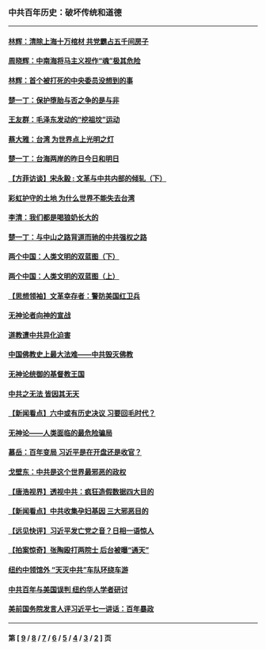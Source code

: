 ### 中共百年历史：破坏传统和道德
---
#### [林辉：清除上海十万棺材 共党霸占五千间房子](../../pages/nf1176114/n14033735.md?09070430) 
#### [周晓辉：中南海将马主义视作“魂”极其危险](../../pages/nf1176114/n14026892.md?09070430) 
#### [林辉：首个被打死的中央委员没想到的事](../../pages/nf1176114/n13987400.md?09070430) 
#### [楚一丁：保护堕胎与否之争的是与非](../../pages/nf1176114/n13815642.md?09070430) 
#### [王友群：毛泽东发动的“挖祖坟”运动](../../pages/nf1176114/n13723639.md?09070430) 
#### [蔡大雅：台湾 为世界点上光明之灯](../../pages/nf1176114/n13531530.md?09070430) 
#### [楚一丁：台海两岸的昨日今日和明日](../../pages/nf1176114/n13531468.md?09070430) 
#### [【方菲访谈】宋永毅 : 文革与中共内部的倾轧（下）](../../pages/nf1176114/n13486836.md?09070430) 
#### [彩虹护守的土地 为什么世界不能失去台湾](../../pages/nf1176114/n13476849.md?09070430) 
#### [李清：我们都是喝狼奶长大的](../../pages/nf1176114/n13471478.md?09070430) 
#### [楚一丁：与中山之路背道而驰的中共强权之路](../../pages/nf1176114/n13437270.md?09070430) 
#### [两个中国：人类文明的双蓝图（下）](../../pages/nf1176114/n13423132.md?09070430) 
#### [两个中国：人类文明的双蓝图（上）](../../pages/nf1176114/n13422687.md?09070430) 
#### [【思想领袖】文革幸存者：警防美国红卫兵](../../pages/nf1176114/n13339289.md?09070430) 
#### [无神论者向神的宣战](../../pages/nf1176114/n13281535.md?09070430) 
#### [道教遭中共异化迫害](../../pages/nf1176114/n13281463.md?09070430) 
#### [中国佛教史上最大法难——中共毁灭佛教](../../pages/nf1176114/n13281397.md?09070430) 
#### [无神论统御的基督教王国](../../pages/nf1176114/n13281280.md?09070430) 
#### [中共之无法 皆因其无天](../../pages/nf1176114/n13281088.md?09070430) 
#### [【新闻看点】六中或有历史决议 习要回毛时代？](../../pages/nf1176114/n13222895.md?09070430) 
#### [无神论——人类面临的最危险骗局](../../pages/nf1176114/n13196137.md?09070430) 
#### [慕岳：百年变局 习近平是在开盘还是收官？](../../pages/nf1176114/n13206516.md?09070430) 
#### [戈壁东：中共是这个世界最邪恶的政权](../../pages/nf1176114/n13085641.md?09070430) 
#### [【唐浩视界】透视中共：疯狂造假数据四大目的](../../pages/nf1176114/n13080590.md?09070430) 
#### [【新闻看点】中共收集孕妇基因 三大邪恶目的](../../pages/nf1176114/n13077182.md?09070430) 
#### [【远见快评】习近平发亡党之音？日相一语惊人](../../pages/nf1176114/n13074809.md?09070430) 
#### [【拍案惊奇】张陶殴打两院士 后台被曝“通天”](../../pages/nf1176114/n13070496.md?09070430) 
#### [纽约中领馆外 “天灭中共”车队环绕车游](../../pages/nf1176114/n13070693.md?09070430) 
#### [中共百年与美国误判 纽约华人学者研讨](../../pages/nf1176114/n13067969.md?09070430) 
#### [美前国务院发言人评习近平七一讲话：百年暴政](../../pages/nf1176114/n13066986.md?09070430) 

---
#### 第 [ [9](./9.md?09070430) / [8](./8.md?09070430) / [7](./7.md?09070430) / [6](./6.md?09070430) / [5](./5.md?09070430) / [4](./4.md?09070430) / [3](./3.md?09070430) / [2](./2.md?09070430) ] 页
